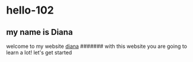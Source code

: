 # hello-102
## my name is Diana
welcome to my website [diana](https:/www.google.com)
####### with this website you are going to learn a lot! let's get started 
